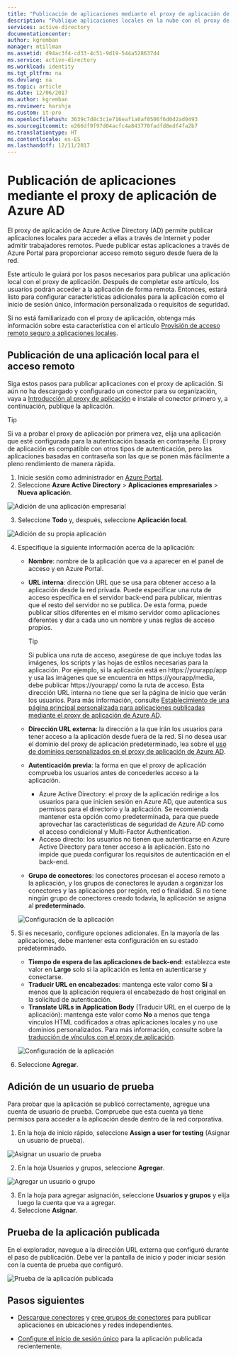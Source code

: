 ```yaml
---
title: "Publicación de aplicaciones mediante el proxy de aplicación de Azure AD | Microsoft Docs"
description: "Publique aplicaciones locales en la nube con el proxy de aplicación de Azure AD en Azure Portal."
services: active-directory
documentationcenter: 
author: kgremban
manager: mtillman
ms.assetid: d94ac3f4-cd33-4c51-9d19-544a528637d4
ms.service: active-directory
ms.workload: identity
ms.tgt_pltfrm: na
ms.devlang: na
ms.topic: article
ms.date: 12/06/2017
ms.author: kgremban
ms.reviewer: harshja
ms.custom: it-pro
ms.openlocfilehash: 3639c7d8c3c1e716eaf1a0af0506f6d0d2ad0493
ms.sourcegitcommit: e266df9f97d04acfc4a843770fadfd8edf4fa2b7
ms.translationtype: HT
ms.contentlocale: es-ES
ms.lasthandoff: 12/11/2017
---
```

# <a name="publish-applications-using-azure-ad-application-proxy"></a>Publicación de aplicaciones mediante el proxy de aplicación de Azure AD

El proxy de aplicación de Azure Active Directory (AD) permite publicar aplicaciones locales para acceder a ellas a través de Internet y poder admitir trabajadores remotos. Puede publicar estas aplicaciones a través de Azure Portal para proporcionar acceso remoto seguro desde fuera de la red.

Este artículo le guiará por los pasos necesarios para publicar una aplicación local con el proxy de aplicación. Después de completar este artículo, los usuarios podrán acceder a la aplicación de forma remota. Entonces, estará listo para configurar características adicionales para la aplicación como el inicio de sesión único, información personalizada o requisitos de seguridad.

Si no está familiarizado con el proxy de aplicación, obtenga más información sobre esta característica con el artículo [Provisión de acceso remoto seguro a aplicaciones locales](active-directory-application-proxy-get-started.md).


## <a name="publish-an-on-premises-app-for-remote-access"></a>Publicación de una aplicación local para el acceso remoto

Siga estos pasos para publicar aplicaciones con el proxy de aplicación. Si aún no ha descargado y configurado un conector para su organización, vaya a [Introducción al proxy de aplicación](active-directory-application-proxy-enable.md) e instale el conector primero y, a continuación, publique la aplicación.

> [!TIP]
> Si va a probar el proxy de aplicación por primera vez, elija una aplicación que esté configurada para la autenticación basada en contraseña. El proxy de aplicación es compatible con otros tipos de autenticación, pero las aplicaciones basadas en contraseña son las que se ponen más fácilmente a pleno rendimiento de manera rápida. 

1. Inicie sesión como administrador en [Azure Portal](https://portal.azure.com/).
2. Seleccione **Azure Active Directory** > **Aplicaciones empresariales** > **Nueva aplicación**.

  ![Adición de una aplicación empresarial](./media/application-proxy-publish-azure-portal/add-app.png)

3. Seleccione **Todo** y, después, seleccione **Aplicación local**.  

  ![Adición de su propia aplicación](./media/application-proxy-publish-azure-portal/add-your-own.png)

4. Especifique la siguiente información acerca de la aplicación:

   - **Nombre**: nombre de la aplicación que va a aparecer en el panel de acceso y en Azure Portal. 

   - **URL interna**: dirección URL que se usa para obtener acceso a la aplicación desde la red privada. Puede especificar una ruta de acceso específica en el servidor back-end para publicar, mientras que el resto del servidor no se publica. De esta forma, puede publicar sitios diferentes en el mismo servidor como aplicaciones diferentes y dar a cada uno un nombre y unas reglas de acceso propios.

     > [!TIP]
     > Si publica una ruta de acceso, asegúrese de que incluye todas las imágenes, los scripts y las hojas de estilos necesarias para la aplicación. Por ejemplo, si la aplicación está en https://yourapp/app y usa las imágenes que se encuentra en https://yourapp/media, debe publicar https://yourapp/ como la ruta de acceso. Esta dirección URL interna no tiene que ser la página de inicio que verán los usuarios. Para más información, consulte [Establecimiento de una página principal personalizada para aplicaciones publicadas mediante el proxy de aplicación de Azure AD](application-proxy-office365-app-launcher.md).

   - **Dirección URL externa**: la dirección a la que irán los usuarios para tener acceso a la aplicación desde fuera de la red. Si no desea usar el dominio del proxy de aplicación predeterminado, lea sobre el [uso de dominios personalizados en el proxy de aplicación de Azure AD](active-directory-application-proxy-custom-domains.md).
   - **Autenticación previa**: la forma en que el proxy de aplicación comprueba los usuarios antes de concederles acceso a la aplicación. 

     - Azure Active Directory: el proxy de la aplicación redirige a los usuarios para que inicien sesión en Azure AD, que autentica sus permisos para el directorio y la aplicación. Se recomienda mantener esta opción como predeterminada, para que puede aprovechar las características de seguridad de Azure AD como el acceso condicional y Multi-Factor Authentication.
     - Acceso directo: los usuarios no tienen que autenticarse en Azure Active Directory para tener acceso a la aplicación. Esto no impide que pueda configurar los requisitos de autenticación en el back-end.
   - **Grupo de conectores**: los conectores procesan el acceso remoto a la aplicación, y los grupos de conectores le ayudan a organizar los conectores y las aplicaciones por región, red o finalidad. Si no tiene ningún grupo de conectores creado todavía, la aplicación se asigna al **predeterminado**.

   ![Configuración de la aplicación](./media/application-proxy-publish-azure-portal/configure-app.png)
5. Si es necesario, configure opciones adicionales. En la mayoría de las aplicaciones, debe mantener esta configuración en su estado predeterminado. 
   - **Tiempo de espera de las aplicaciones de back-end**: establezca este valor en **Largo** solo si la aplicación es lenta en autenticarse y conectarse. 
   - **Traducir URL en encabezados**: mantenga este valor como **Sí** a menos que la aplicación requiera el encabezado de host original en la solicitud de autenticación.
   - **Translate URLs in Application Body** (Traducir URL en el cuerpo de la aplicación): mantenga este valor como **No** a menos que tenga vínculos HTML codificados a otras aplicaciones locales y no use dominios personalizados. Para más información, consulte sobre la [traducción de vínculos con el proxy de aplicación](application-proxy-link-translation.md).
   
   ![Configuración de la aplicación](./media/application-proxy-publish-azure-portal/additional-settings.png)

6. Seleccione **Agregar**.


## <a name="add-a-test-user"></a>Adición de un usuario de prueba 

Para probar que la aplicación se publicó correctamente, agregue una cuenta de usuario de prueba. Compruebe que esta cuenta ya tiene permisos para acceder a la aplicación desde dentro de la red corporativa.

1. En la hoja de inicio rápido, seleccione **Assign a user for testing** (Asignar un usuario de prueba).

  ![Asignar un usuario de prueba](./media/application-proxy-publish-azure-portal/assign-user.png)

2. En la hoja Usuarios y grupos, seleccione **Agregar**.

  ![Agregar un usuario o grupo](./media/application-proxy-publish-azure-portal/add-user.png)

3. En la hoja para agregar asignación, seleccione **Usuarios y grupos** y elija luego la cuenta que va a agregar. 
4. Seleccione **Asignar**.

## <a name="test-your-published-app"></a>Prueba de la aplicación publicada

En el explorador, navegue a la dirección URL externa que configuró durante el paso de publicación. Debe ver la pantalla de inicio y poder iniciar sesión con la cuenta de prueba que configuró.

![Prueba de la aplicación publicada](./media/application-proxy-publish-azure-portal/test-app.png)


## <a name="next-steps"></a>Pasos siguientes
- [Descargue conectores](active-directory-application-proxy-enable.md) y [cree grupos de conectores](active-directory-application-proxy-connectors-azure-portal.md) para publicar aplicaciones en ubicaciones y redes independientes.

- [Configure el inicio de sesión único](application-proxy-sso-azure-portal.md) para la aplicación publicada recientemente.
